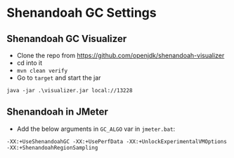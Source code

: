 # Shenandoah GC Settings
## Shenandoah GC Visualizer

* Clone the repo from https://github.com/openjdk/shenandoah-visualizer
* cd into it
* `mvn clean verify`
* Go to `target` and start the jar

```
java -jar .\visualizer.jar local://13228
```

## Shenandoah in JMeter

* Add the below arguments in `GC_ALGO` var in `jmeter.bat`:

```
-XX:+UseShenandoahGC -XX:+UsePerfData -XX:+UnlockExperimentalVMOptions -XX:+ShenandoahRegionSampling
```